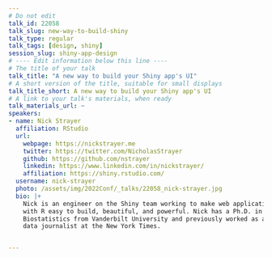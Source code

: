 ```yaml
---
# Do not edit
talk_id: 22058
talk_slug: new-way-to-build-shiny
talk_type: regular
talk_tags: [design, shiny]
session_slug: shiny-app-design
# ---- Edit information below this line ----
# The title of your talk
talk_title: "A new way to build your Shiny app's UI"
# A short version of the title, suitable for small displays
talk_title_short: A new way to build your Shiny app's UI
# A link to your talk's materials, when ready
talk_materials_url: ~
speakers:
- name: Nick Strayer
  affiliation: RStudio
  url:
    webpage: https://nickstrayer.me
    twitter: https://twitter.com/NicholasStrayer
    github: https://github.com/nstrayer
    linkedin: https://www.linkedin.com/in/nickstrayer/
    affiliation: https://shiny.rstudio.com/
  username: nick-strayer
  photo: /assets/img/2022Conf/_talks/22058_nick-strayer.jpg
  bio: |+
    Nick is an engineer on the Shiny team working to make web applications
    with R easy to build, beautiful, and powerful. Nick has a Ph.D. in
    Biostatistics from Vanderbilt University and previously worked as a
    data journalist at the New York Times.


---
```


<!-- ABSTRACT ----
Please write abstract below. You may use simple markdown (links, code style, bold, italics)
-->

